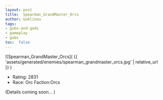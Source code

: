 ```yaml
---
layout: post
title:  Spearman_GrandMaster_Orcs
author: Goblinou
tags:
- gobs-and-gods
- gameplay
- gobs
toc:  false
---
```


![Spearman_GrandMaster_Orcs]( {{ 'assets/generated/enemies/spearman_grandmaster_orcs.jpg' | relative_url }} )
- Rating: 2831
- Race: Orc  Faction:Orcs

(Details coming soon... )